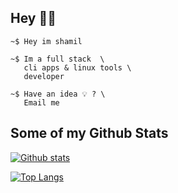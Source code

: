 ## Hey 👋🏼


```
~$ Hey im shamil 
 
~$ Im a full stack  \
   cli apps & linux tools \
   developer 

~$ Have an idea 💡 ? \
   Email me

```






## Some of my Github Stats

[![Github stats](https://github-readme-stats.vercel.app/api?username=shamxl&show_icons=true&include_all_commits=true)](https://github.com/shamxl/github-readme-stats) 

[![Top Langs](https://github-readme-stats.vercel.app/api/top-langs/?username=shamxl&layout=compact)](https://github.com/shamxl/github-readme-stats)

